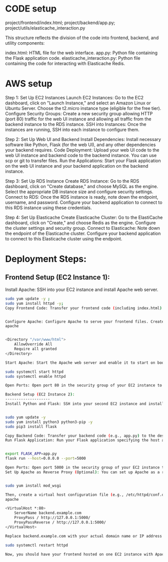 CODE  setup
==========
project/frontend/index.html;
project/backend/app.py;
project/utils/elasticache_interaction.py

This structure reflects the division of the code into frontend, backend, and utility components:

index.html: HTML file for the web interface.
app.py: Python file containing the Flask application code.
elasticache_interaction.py: Python file containing the code for interacting with Elasticache Redis.

AWS setup
============
Step 1: Set Up EC2 Instances
Launch EC2 Instances: Go to the EC2 dashboard, click on "Launch Instance," and select an Amazon Linux or Ubuntu Server. Choose the t2.micro instance type (eligible for the free tier).
Configure Security Groups: Create a new security group allowing HTTP (port 80) traffic for the web UI instance and allowing all traffic from the backend instance to the RDS instance.
SSH into Instances: Once the instances are running, SSH into each instance to configure them.

Step 2: Set Up Web UI and Backend
Install Dependencies: Install necessary software like Python, Flask (for the web UI), and any other dependencies your backend requires.
Code Deployment: Upload your web UI code to the web UI instance and backend code to the backend instance. You can use scp or git to transfer files.
Run the Applications: Start your Flask application on the web UI instance and your backend application on the backend instance.

Step 3: Set Up RDS Instance
Create RDS Instance: Go to the RDS dashboard, click on "Create database," and choose MySQL as the engine. Select the appropriate DB instance size and configure security settings.
Connect to RDS: Once the RDS instance is ready, note down the endpoint, username, and password. Configure your backend application to connect to this RDS instance using these credentials.

Step 4: Set Up Elasticache
Create Elasticache Cluster: Go to the ElastiCache dashboard, click on "Create," and choose Redis as the engine. Configure the cluster settings and security group.
Connect to Elasticache: Note down the endpoint of the Elasticache cluster. Configure your backend application to connect to this Elasticache cluster using the endpoint.

Deployment Steps:
===============
Frontend Setup (EC2 Instance 1):
--------------------------------
Install Apache: SSH into your EC2 instance and install Apache web server.

```bash
sudo yum update -y ;
sudo yum install httpd -y;
Copy Frontend Code: Transfer your frontend code (including index.html) to the /var/www/html directory.


Configure Apache: Configure Apache to serve your frontend files. Create or edit the Apache configuration file (/etc/httpd/conf/httpd.conf) and add the following configuration:
apache


<Directory "/var/www/html">
    AllowOverride All
    Require all granted
</Directory>

Start Apache: Start the Apache web server and enable it to start on boot.

sudo systemctl start httpd
sudo systemctl enable httpd

Open Ports: Open port 80 in the security group of your EC2 instance to allow HTTP traffic.

Backend Setup (EC2 Instance 2):
--------------------
Install Python and Flask: SSH into your second EC2 instance and install Python and Flask.


sudo yum update -y
sudo yum install python3 python3-pip -y
sudo pip3 install flask

Copy Backend Code: Transfer your backend code (e.g., app.py) to the desired directory on your EC2 instance.
Run Flask Application: Run your Flask application specifying the host and port.


export FLASK_APP=app.py
flask run --host=0.0.0.0 --port=5000

Open Ports: Open port 5000 in the security group of your EC2 instance to allow incoming traffic to your Flask application.
Set Up Apache as Reverse Proxy (Optional): You can set up Apache as a reverse proxy to forward requests to your Flask application. Install the necessary Apache modules and configure the virtual host:


sudo yum install mod_wsgi

Then, create a virtual host configuration file (e.g., /etc/httpd/conf.d/backend.conf) with the following content:
apache

<VirtualHost *:80>
    ServerName backend.example.com
    ProxyPass / http://127.0.0.1:5000/
    ProxyPassReverse / http://127.0.0.1:5000/
</VirtualHost>

Replace backend.example.com with your actual domain name or IP address. After creating the file, restart Apache:

sudo systemctl restart httpd

Now, you should have your frontend hosted on one EC2 instance with Apache serving the static files, and your backend hosted on another EC2 instance with Flask running the backend application. Adjust the configurations as needed based on your specific requirements and environment.



